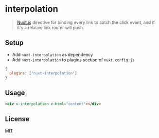 # interpolation

> [Nuxt.js](https://github.com/nuxt/nuxt.js/) directive for binding every link to catch the click event, and if it's a relative link router will push.

## Setup

- Add ```nuxt-interpolation``` as dependency
- Add ```nuxt-interpolation``` to plugins section of ```nuxt.config.js```

```javascript
{
  plugins: ['nuxt-interpolation']
}
```

## Usage

```html
<div v-interpolation v-html="content"></div>
```

## License

[MIT](https://opensource.org/licenses/MIT)



